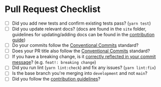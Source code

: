 # Pull Request Checklist

- [ ] Did you add new tests and confirm existing tests pass? (`yarn test`)
- [ ] Did you update relevant docs? (docs are found in the `site` folder, guidelines for updating/adding docs can be found in the [contribution guide](https://github.com/alchemyplatform/aa-sdk/blob/main/CONTRIBUTING.md))
- [ ] Do your commits follow the [Conventional Commits](https://www.conventionalcommits.org/en/v1.0.0/) standard?
- [ ] Does your PR title also follow the [Conventional Commits](https://www.conventionalcommits.org/en/v1.0.0/) standard?
- [ ] If you have a breaking change, is it [correctly reflected in your commit message](https://www.conventionalcommits.org/en/v1.0.0/#examples)? (e.g. `feat!: breaking change`)
- [ ] Did you run lint (`yarn lint:check`) and fix any issues? (`yarn lint:fix`)
- [ ] Is the base branch you're merging into `development` and not `main`?
- [ ] Did you follow the [contribution guidelines](https://github.com/alchemyplatform/aa-sdk/blob/main/CONTRIBUTING.md)?

